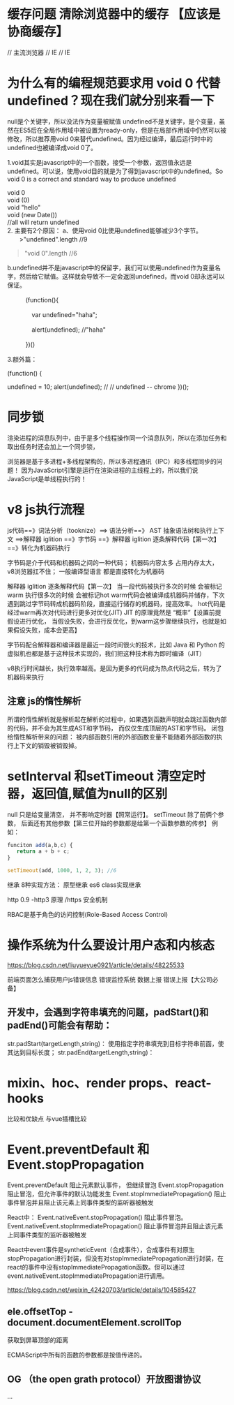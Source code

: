 

# 缓存问题 清除浏览器中的缓存 【应该是协商缓存】
<meta http-equiv="Cache-Control" content="no-cache">  // 主流浏览器
<meta http-equiv="Pragma" content="no-cache"> // IE
<meta http-equiv="Expires" content="0"> // IE

# 为什么有的编程规范要求用 void 0 代替 undefined？现在我们就分别来看一下
null是个关键字，所以没法作为变量被赋值 undefined不是关键字，是个变量，虽然在ES5后在全局作用域中被设置为ready-only，但是在局部作用域中仍然可以被修改，所以推荐用void 0来替代undefined。因为经过编译，最后运行时中的undefined也被编译成void 0了。

1.void其实是javascript中的一个函数，接受一个参数，返回值永远是undefined。可以说，使用void目的就是为了得到javascript中的undefined。So void 0 is a correct and standard way to produce undefined

void 0  
void (0)  
void "hello"  
void (new Date())  
//all will return undefined  
2.
主要有2个原因：
a、使用void 0比使用undefined能够减少3个字节。
　　>"undefined".length                    //9  
   >"void 0".length                            //6  

b.undefined并不是javascript中的保留字，我们可以使用undefined作为变量名字，然后给它赋值。这样就会导致不一定会返回undefined，而void  0却永远可以保证。

　　　(function(){

　　　　var undefined="haha";

　　　　alert(undefined);     //"haha"

　　　})()

3.额外篇：

(function() {

  undefined = 10;
  alert(undefined);           // // undefined -- chrome
})();



# 同步锁
渲染进程的消息队列中，由于是多个线程操作同一个消息队列，所以在添加任务和取出任务时还会加上一个同步锁，
<!-- 由于是多个线程操作同一个消息队列，所以在添加任务和取出任务时还会加上一个同步锁，这块内容你也要注意下
异步锁：同一进程内的，多个线程间有互斥关系。只有等一个线程运行结束才能运行另一个进程。
同步锁：多个线程运行一个方法，因为方法上加了同了同步，一次只有一个线程运行，其他线程进入竞争进制。
   同步是一种更为复杂的互斥，而互斥是一种特殊的同步。
本质：等待响应
比方说同步（读写）锁特点：多个读者可以同时进行读，写者必须互斥（只允许一个写者写，也不能读者写者同时进行）
3）写者优先于读者（一旦有写者，则后续读者必须等待，唤醒时优先考虑写者）
而互斥锁特点：一次只能一个线程拥有互斥锁，其他线程只有等待 -->


<!-- CSSOM 也具有两个作用，第一个是提供给 JavaScript 操作样式表的能力，第二个是为布局树的合成提供基础的样式信息 -->

浏览器是基于多进程+多线程架构的，所以多进程通讯（IPC）和多线程同步的问题！
因为JavaScript引擎是运行在渲染进程的主线程上的，所以我们说JavaScript是单线程执行的！


# v8 js执行流程

js代码==》词法分析（tooknize）==> 语法分析==》 AST 抽象语法树和执行上下文 ==>解释器 iglition ==》字节码 ==》解释器 iglition 逐条解释代码【第一次】==》转化为机器码执行

字节码是介于代码和机器码之间的一种代码；  机器码内容太多 占用内存太大， v8浏览器扛不住； 一般编译型语言 都是直接转化为机器码

解释器 iglition 逐条解释代码【第一次】 当一段代码被执行多次的时候 会被标记 warm 执行很多次的时候 会被标记hot
warm代码会被编译成机器码并储存，下次遇到跳过字节码转成机器码阶段，直接运行储存的机器码，提高效率。
hot代码是经过warm再次对代码进行更多对优化(JIT)  JIT 的原理竟然是 “概率”【设置前提假设进行优化， 当假设失败，会进行反优化，到warm这步骤继续执行，也就是如果假设失败，成本会更高】

字节码配合解释器和编译器是最近一段时间很火的技术，比如 Java 和 Python 的虚拟机也都是基于这种技术实现的，我们把这种技术称为即时编译（JIT）

v8执行时间越长，执行效率越高。是因为更多的代码成为热点代码之后，转为了机器码来执行

## 注意 js的惰性解析
所谓的惰性解析就是解析起在解析的过程中，如果遇到函数声明就会跳过函数内部的代码，并不会为其生成AST和字节码， 而仅仅生成顶层的AST和字节码。
闭包给惰性解析带来的问题： 被内部函数引用的外部函数变量不能随着外部函数的执行上下文的销毁被销毁掉。


# setInterval 和setTimeout 清空定时器，返回值,赋值为null的区别
<!-- https://blog.csdn.net/ws9029/article/details/88886324 -->
<!-- 注： setTimeout中this的指向问题 https://www.jb51.net/article/102232.htm -->
null 只是给变量清空， 并不影响定时器【照常运行】。
setTimeout 除了前俩个参数， 后面还有其他参数【第三位开始的参数都是给第一个函数参数的传参】
例如：
```javascript
funciton add(a,b,c) {
   return a + b + c;
}

setTimeout(add, 1000, 1, 2, 3); //6
```


继承 8种实现方法：
原型继承
es6 class实现继承

http 0.9 -http3  原理 /https 安全机制  


RBAC是基于角色的访问控制(Role-Based Access Control)




#  操作系统为什么要设计用户态和内核态
https://blog.csdn.net/liuyueyue0921/article/details/48225533


前端页面怎么捕获用户js错误信息
错误监控系统 数据上报 错误上报【大公司必备】


## 开发中，会遇到字符串填充的问题，padStart()和padEnd()可能会有帮助：
str.padStart(targetLength,string)：
使用指定字符串填充到目标字符串前面，使其达到目标长度；
str.padEnd(targetLength,string)：



# mixin、hoc、render props、react-hooks
比较和优缺点 与vue插槽比较 



# Event.preventDefault 和 Event.stopPropagation
Event.preventDefault 阻止元素默认事件， 但继续冒泡
Event.stopPropagation 阻止冒泡，但允许事件的默认功能发生
Event.stopImmediatePropagation()  阻止事件冒泡并且阻止该元素上同事件类型的监听器被触发

React中： 
Event.nativeEvent.stopPropagation() 阻止事件冒泡。
Event.nativeEvent.stopImmediatePropagation() 阻止事件冒泡并且阻止该元素上同事件类型的监听器被触发

React中event事件是syntheticEvent（合成事件），合成事件有对原生stopPropagation进行封装，但没有对stopImmediatePropagation进行封装，在react的事件中没有stopImmediatePropagation函数。但可以通过event.nativeEvent.stopImmediatePropagation进行调用。

https://blog.csdn.net/weixin_42420703/article/details/104585427


##  ele.offsetTop - document.documentElement.scrollTop
获取到屏幕顶部的距离



ECMAScript中所有的函数的参数都是按值传递的。

## OG （the open grath protocol）开放图谱协议
<!-- https://zhuanlan.zhihu.com/p/434055117 -->
<head>
   <title>The Rock (1996)</title>
   <meta property="og:title" content="The Rock" />
   <meta property="og:type" content="video.movie" />
   <meta property="og:url" content="https://www.imdb.com/title/tt0117500/" />
   <meta
   property="og:image"
   content="https://ia.media-imdb.com/images/rock.jpg"
   />
   ...
</head>


